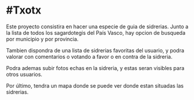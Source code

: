 #Txotx
=====
  Este proyecto consistira en hacer una especie de guia de sidrerias. Junto a la lista de todos los sagardotegis del País Vasco, hay opcion de busqueda por municipio y por provincia.

  Tambien dispondra de una lista de sidrerias favoritas del usuario, y podra valorar con comentarios o votando a favor o en contra de la sidreria.
  
  Podra ademas subir fotos echas en la sidreria, y estas seran visibles para otros usuarios.
  
  Por último, tendra un mapa donde se puede ver donde estan situadas las sidrerias. 

